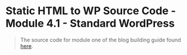 # Static HTML to WP Source Code - Module 4.1 - Standard WordPress

> The source code for module one of the blog building guide found [here](https://steven-klein.github.io/blog-guide/4.1-standard-wordpress/).
